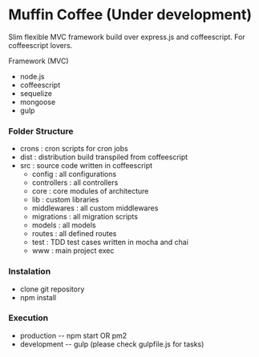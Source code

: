 # Muffin Coffee (Under development)
Slim flexible MVC framework build over express.js and coffeescript. For coffeescript lovers.

Framework (MVC)
  - node.js
  - coffeescript
  - sequelize
  - mongoose
  - gulp

### Folder Structure
  - crons : cron scripts for cron jobs
  - dist : distribution build transpiled from coffeescript
  - src : source code written in coffeescript
    - config : all configurations
    - controllers : all controllers
    - core : core modules of architecture
    - lib : custom libraries
    - middlewares : all custom middlewares
    - migrations : all migration scripts
    - models : all models
    - routes : all defined routes
    - test : TDD test cases written in mocha and chai
    - www : main project exec

### Instalation
  - clone git repository
  - npm install
  
### Execution
- production 
  -- npm start OR pm2
- development
-- gulp (please check gulpfile.js for tasks)

